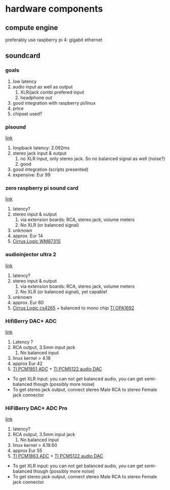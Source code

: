 # hardware components

## compute engine

preferably use raspberry pi 4: gigabit ethernet

## soundcard

### goals

1. low latency
2. audio input as well as output
   1. XLR/jack combi prefered input
   2. headphone out
3. good integration with raspberry pi/linux
4. price
5. chipset used?

### pisound

[link](https://blokas.io/pisound/)

1. loopback latency: 2.092ms
2. stereo jack input & output
   1. no XLR input, only stereo jack. So no balanced signal as well (noise?)
   2. good
3. good integration (scripts presented)
4. expensive: Eur 99

### zero raspberry pi sound card

[link](https://www.audioinjector.net/rpi-zero)

1. latency?
2. stereo input & output
   1. via extension boards: RCA, stereo jack, volume meters
   2. No XLR (or balanced signal)
3. unknown
4. approx. Eur 14
5. [Cirrus Logic WM8731S](https://www.cirrus.com/products/wm8731/)

### audioinjector ultra 2

[link](https://shop.audioinjector.net/detail/Sound_Cards/Ultra+2)

1. latency?
2. stereo input & output
   1. via extension boards: RCA, stereo jack, volume meters
   2. No XLR (or balanced signal), yet capable!
3. unknown
4. approx. Eur 60
5. [Cirrus Logic cs4265](https://www.cirrus.com/products/cs4265/) + balanced to mono chip [TI OPA1692](https://www.ti.com/product/OPA1692)

### HifiBerry DAC+ ADC

[link](https://www.hifiberry.com/shop/boards/hifiberry-dac-adc/)

1. Latency ?
2. RCA output, 3.5mm input jack
   1. No balanced input
3. linux kernel > 4.18
4. approx Eur 42
5. [TI PCM1851 ADC](https://www.ti.com/product/PCM1851) + [TI PCM5122 audio DAC](https://www.ti.com/product/PCM5122)

- To get XLR input: you can not get balanced audio, you can get semi-balanced though (possibly more noise)
- To get stereo jack output, connect stereo Male RCA to stereo Female jack connector

### HiFiBerry DAC+ ADC Pro

[link](https://www.hifiberry.com/shop/boards/hifiberry-dac-adc-pro/)

1. latency?
2. RCA output, 3.5mm input jack
   1. No balanced input
3. linux kernel > 4.19.60
4. approx Eur 55
5. [TI PCM1863 ADC](https://www.ti.com/product/PCM1851) + [TI PCM5122 audio DAC](https://www.ti.com/product/PCM5122)

- To get XLR input: you can not get balanced audio, you can get semi-balanced though (possibly more noise)
- To get stereo jack output, connect stereo Male RCA to stereo Female jack connector